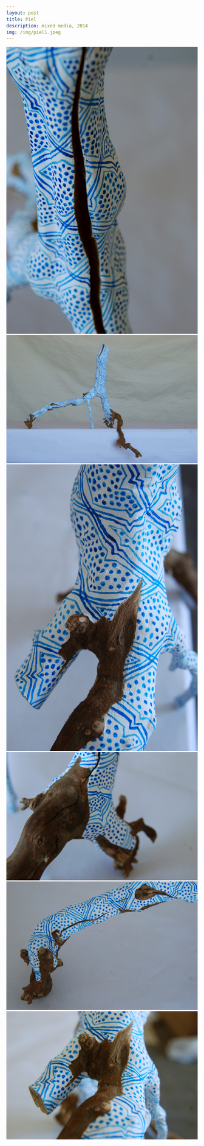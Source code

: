 ```yaml
---
layout: post
title: Piel
description: mixed media, 2014
img: /img/piel1.jpeg
---
```




<div class="img_row">
  <img class="col three" src="/img/piel1.jpeg"/>
</div>
<div class="img_row">
  <img class="col three" src="/img/piel2.jpeg"/>
</div>
<div class="img_row">
  <img class="col three" src="/img/piel3.jpeg"/>
</div>
<div class="img_row">
  <img class="col three" src="/img/piel4.jpeg"/>
</div>
<div class="img_row">
  <img class="col three" src="/img/piel5.jpeg"/>
</div>
<div class="img_row">
  <img class="col three" src="/img/piel6.jpeg"/>
</div>

<div class="col three caption">

</div>
